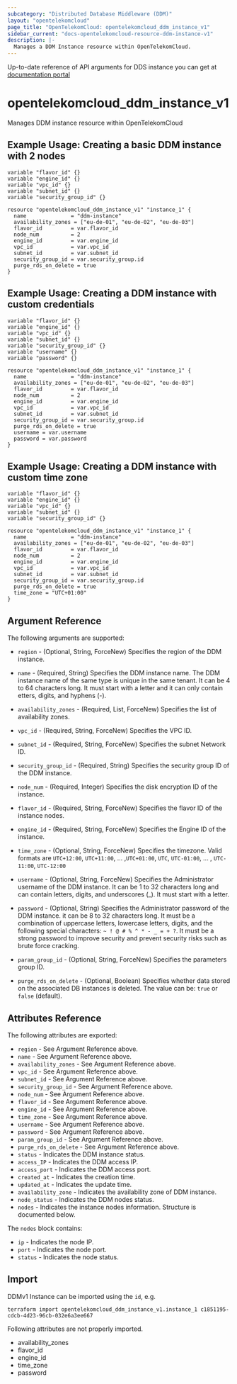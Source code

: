 ```yaml
---
subcategory: "Distributed Database Middleware (DDM)"
layout: "opentelekomcloud"
page_title: "OpenTelekomCloud: opentelekomcloud_ddm_instance_v1"
sidebar_current: "docs-opentelekomcloud-resource-ddm-instance-v1"
description: |-
  Manages a DDM Instance resource within OpenTelekomCloud.
---
```


Up-to-date reference of API arguments for DDS instance you can get at
[documentation portal](https://docs.otc.t-systems.com/distributed-database-middleware/api-ref/apis_recommended/ddm_instances)

# opentelekomcloud_ddm_instance_v1

Manages DDM instance resource within OpenTelekomCloud

## Example Usage: Creating a basic DDM instance with 2 nodes
```hcl
variable "flavor_id" {}
variable "engine_id" {}
variable "vpc_id" {}
variable "subnet_id" {}
variable "security_group_id" {}

resource "opentelekomcloud_ddm_instance_v1" "instance_1" {
  name              = "ddm-instance"
  availability_zones = ["eu-de-01", "eu-de-02", "eu-de-03"]
  flavor_id         = var.flavor_id
  node_num          = 2
  engine_id         = var.engine_id
  vpc_id            = var.vpc_id
  subnet_id         = var.subnet_id
  security_group_id = var.security_group.id
  purge_rds_on_delete = true
}
```

## Example Usage: Creating a DDM instance with custom credentials
```hcl
variable "flavor_id" {}
variable "engine_id" {}
variable "vpc_id" {}
variable "subnet_id" {}
variable "security_group_id" {}
variable "username" {}
variable "password" {}

resource "opentelekomcloud_ddm_instance_v1" "instance_1" {
  name              = "ddm-instance"
  availability_zones = ["eu-de-01", "eu-de-02", "eu-de-03"]
  flavor_id         = var.flavor_id
  node_num          = 2
  engine_id         = var.engine_id
  vpc_id            = var.vpc_id
  subnet_id         = var.subnet_id
  security_group_id = var.security_group.id
  purge_rds_on_delete = true
  username = var.username
  password = var.password  
}
```

## Example Usage: Creating a DDM instance with custom time zone
```hcl
variable "flavor_id" {}
variable "engine_id" {}
variable "vpc_id" {}
variable "subnet_id" {}
variable "security_group_id" {}

resource "opentelekomcloud_ddm_instance_v1" "instance_1" {
  name              = "ddm-instance"
  availability_zones = ["eu-de-01", "eu-de-02", "eu-de-03"]
  flavor_id         = var.flavor_id
  node_num          = 2
  engine_id         = var.engine_id
  vpc_id            = var.vpc_id
  subnet_id         = var.subnet_id
  security_group_id = var.security_group.id
  purge_rds_on_delete = true
  time_zone = "UTC+01:00"
}
```

## Argument Reference

The following arguments are supported:

* `region` - (Optional, String, ForceNew) Specifies the region of the DDM instance.

* `name` - (Required, String) Specifies the DDM instance name. The DDM instance name of the same
  type is unique in the same tenant. It can be  4 to 64 characters long. It must start with a letter and it can only contain etters, digits, and hyphens (-).

* `availability_zones` - (Required, List, ForceNew) Specifies the list of availability zones.

* `vpc_id` - (Required, String, ForceNew) Specifies the VPC ID.

* `subnet_id` - (Required, String, ForceNew) Specifies the subnet Network ID.

* `security_group_id` - (Required, String) Specifies the security group ID of the DDM instance.

* `node_num` - (Required, Integer) Specifies the disk encryption ID of the instance.

* `flavor_id` - (Required, String, ForceNew) Specifies the flavor ID of the instance nodes.

* `engine_id` - (Required, String, ForceNew) Specifies the Engine ID of the instance.

* `time_zone` - (Optional, String, ForceNew) Specifies the timezone. Valid formats are `UTC+12:00`, `UTC+11:00`, ... ,`UTC+01:00`, `UTC`, `UTC-01:00`, ... , `UTC-11:00`, `UTC-12:00`

* `username` - (Optional, String, ForceNew) Specifies the Administrator username of the DDM instance. It can be 1 to 32 characters long and can contain letters, digits, and underscores (_). It must start with a letter.

* `password` - (Optional, String) Specifies the Administrator password of the DDM instance. it can be 8 to 32 characters long. It must be a combination of uppercase letters, lowercase letters, digits, and the following special characters: `~ ! @ # % ^ * - _ = + ?`. It must be a strong password to improve security and prevent security risks such as brute force cracking.

* `param_group_id` - (Optional, String, ForceNew) Specifies the parameters group ID.

* `purge_rds_on_delete` - (Optional, Boolean) Specifies whether data stored on the associated DB instances is deleted. The value can be: `true` or `false` (default).


## Attributes Reference

The following attributes are exported:

* `region` - See Argument Reference above.
* `name` - See Argument Reference above.
* `availability_zones` - See Argument Reference above.
* `vpc_id` - See Argument Reference above.
* `subnet_id` - See Argument Reference above.
* `security_group_id` - See Argument Reference above.
* `node_num` - See Argument Reference above.
* `flavor_id` - See Argument Reference above.
* `engine_id` - See Argument Reference above.
* `time_zone` - See Argument Reference above.
* `username` - See Argument Reference above.
* `password` - See Argument Reference above.
* `param_group_id` - See Argument Reference above.
* `purge_rds_on_delete` - See Argument Reference above.
* `status` - Indicates the DDM instance status.
* `access_IP` - Indicates the DDM access IP.
* `access_port` - Indicates the DDM access port.
* `created_at` - Indicates the creation time.
* `updated_at` - Indicates the update time.
* `availability_zone` - Indicates the availability zone of DDM instance.
* `node_status` - Indicates the DDM nodes status.
* `nodes` - Indicates the instance nodes information. Structure is documented below.

The `nodes` block contains:

  - `ip` - Indicates the node IP.
  - `port` - Indicates the node port.
  - `status` - Indicates the node status.


## Import

DDMv1 Instance can be imported using the `id`, e.g.

```shell
terraform import opentelekomcloud_ddm_instance_v1.instance_1 c1851195-cdcb-4d23-96cb-032e6a3ee667
```

Following attributes are not properly imported.
* availability_zones
* flavor_id
* engine_id
* time_zone
* password
